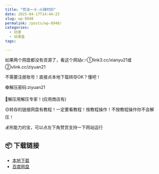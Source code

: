 ```yaml
---
title: "荒泷一斗-火辣时刻"
date: 2025-04-17T14:44:23
slug: wp-8940
permalink: /posts/wp-8940/
categories:
  - 动漫
  - 动漫盖
tags:

---
```


如果两个网盘都没有资源了，看这个网站👉①link3.cc/xianyu21或②vlink.cc/ziyuan21

不需要注册账号！直接点本地下载转存OK？懂吧！

🟢解压密码:ziyuan21

🔵解压用解压专家！(应用商店有)

🟡转存的链接网盘有教程！一定要看教程！按教程操作！不按教程操作你不会解压！

💰🈶能力的宝，可以点左下角赞赏支持一下网站运行

## 📦 下载链接
- [本地下载](https://blziyuan21.com/pay-download/8940?key=ba6e14d9bc&down_id=0)
- [百度网盘](https://blziyuan21.com/pay-download/8940?key=ba6e14d9bc&down_id=1)

